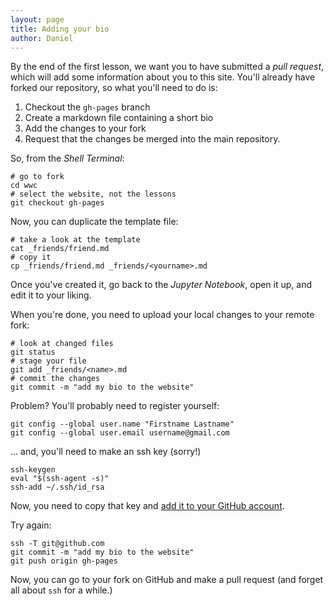 ```yaml
---
layout: page
title: Adding your bio
author: Daniel
---
```


By the end of the first lesson, we want you to have submitted a *pull request*, which will add some information about you to this site. You'll already have forked our repository, so what you'll need to do is:

1. Checkout the `gh-pages` branch
2. Create a markdown file containing a short bio
3. Add the changes to your fork
4. Request that the changes be merged into the main repository.

So, from the *Shell Terminal*:

```shell
# go to fork
cd wwc
# select the website, not the lessons
git checkout gh-pages
```

Now, you can duplicate the template file:

```shell
# take a look at the template
cat _friends/friend.md
# copy it 
cp _friends/friend.md _friends/<yourname>.md
```

Once you've created it, go back to the *Jupyter Notebook*, open it up, and edit it to your liking.

When you're done, you need to upload your local changes to your remote fork:

```shell
# look at changed files
git status
# stage your file
git add _friends/<name>.md
# commit the changes
git commit -m "add my bio to the website"
```

Problem? You'll probably need to register yourself:

```shell
git config --global user.name "Firstname Lastname"
git config --global user.email username@gmail.com
```

... and, you'll need to make an ssh key (sorry!)

```shell
ssh-keygen
eval "$(ssh-agent -s)"
ssh-add ~/.ssh/id_rsa
```

Now, you need to copy that key and [add it to your GitHub account](https://help.github.com/articles/adding-a-new-ssh-key-to-your-github-account).

Try again:

```shell
ssh -T git@github.com
git commit -m "add my bio to the website"
git push origin gh-pages
```

Now, you can go to your fork on GitHub and make a pull request (and forget all about `ssh` for a while.)